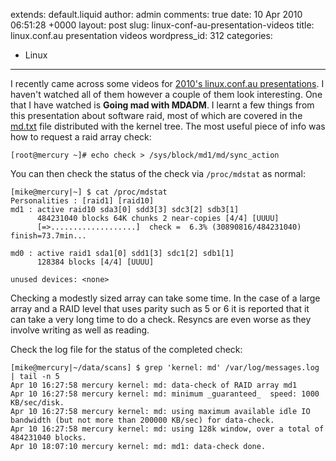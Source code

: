extends: default.liquid
author: admin
comments: true
date: 10 Apr 2010 06:51:28 +0000
layout: post
slug: linux-conf-au-presentation-videos
title: linux.conf.au presentation videos
wordpress_id: 312
categories:
- Linux
---

I recently came across some videos for [2010's linux.conf.au presentations][0].
I haven't watched all of them however a couple of them look interesting. One
that I have watched is **Going mad with MDADM**. I learnt a few things from this
presentation about software raid, most of which are covered in the [md.txt][1]
file distributed with the kernel tree. The most useful piece of info was how to
request a raid array check:

    [root@mercury ~]# echo check > /sys/block/md1/md/sync_action

You can then check the status of the check via `/proc/mdstat` as normal:

    [mike@mercury|~] $ cat /proc/mdstat
    Personalities : [raid1] [raid10]
    md1 : active raid10 sda3[0] sdd3[3] sdc3[2] sdb3[1]
          484231040 blocks 64K chunks 2 near-copies [4/4] [UUUU]
          [=>...................]  check =  6.3% (30890816/484231040) finish=73.7min...

    md0 : active raid1 sda1[0] sdd1[3] sdc1[2] sdb1[1]
          128384 blocks [4/4] [UUUU]

    unused devices: <none>

Checking a modestly sized array can take some time. In the case of a large array
and a RAID level that uses parity such as 5 or 6 it is reported that it can take
a very long time to do a check. Resyncs are even worse as they involve writing
as well as reading.

Check the log file for the status of the completed check:

    [mike@mercury|~/data/scans] $ grep 'kernel: md' /var/log/messages.log | tail -n 5
    Apr 10 16:27:58 mercury kernel: md: data-check of RAID array md1
    Apr 10 16:27:58 mercury kernel: md: minimum _guaranteed_  speed: 1000 KB/sec/disk.
    Apr 10 16:27:58 mercury kernel: md: using maximum available idle IO bandwidth (but not more than 200000 KB/sec) for data-check.
    Apr 10 16:27:58 mercury kernel: md: using 128k window, over a total of 484231040 blocks.
    Apr 10 18:07:10 mercury kernel: md: md1: data-check done.

[0]: http://mirror.linux.org.au/linux.conf.au/2010/
[1]: http://git.kernel.org/cgit/linux/kernel/git/torvalds/linux.git/tree/Documentation/md.txt
